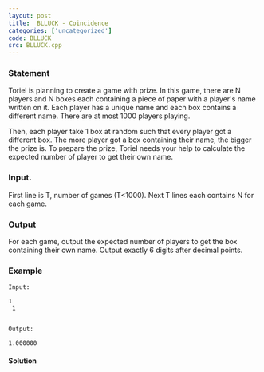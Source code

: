 ```yaml
---
layout: post
title:  BLLUCK - Coincidence
categories: ['uncategorized']
code: BLLUCK
src: BLLUCK.cpp
---
```


### **Statement**

Toriel is planning to create a game with prize. In this game, there are N
players and N boxes each containing a piece of paper with a player's name
written on it. Each player has a unique name and each box contains a different
name. There are at most 1000 players playing.

Then, each player take 1 box at random such that every player got a different
box. The more player got a box containing their name, the bigger the prize is.
To prepare the prize, Toriel needs your help to calculate the expected number
of player to get their own name.

### Input.

First line is T, number of games (T<1000). Next T lines each contains N for
each game.

### Output

For each game, output the expected number of players to get the box containing
their own name. Output exactly 6 digits after decimal points.

### Example

    
    
    Input:
    1  
     1 
    
    
    Output:
    1.000000
    



#### **Solution**




